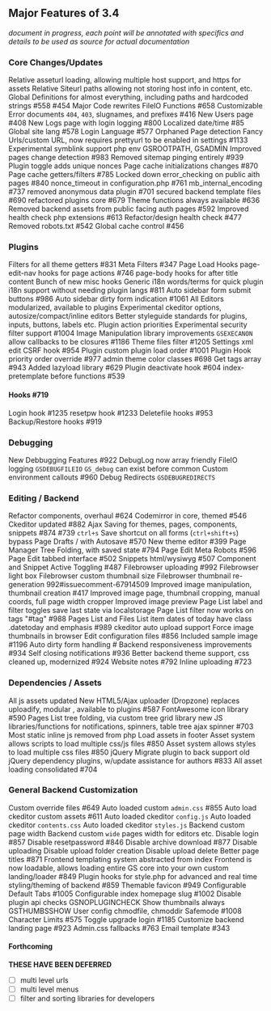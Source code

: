 ## Major Features of 3.4

_document in progress, each point will be annotated with specifics and details to be used as source for  actual documentation_

### Core Changes/Updates

Relative asseturl loading, allowing multiple host support, and https for assets
Relative Siteurl paths allowing not storing host info in content, etc.
Global Definitions for almost everything, including paths and hardcoded strings #558 #454
Major Code rewrites
FileIO Functions #658
Customizable Error documents `404`, `403`, slugnames, and prefixes #416
New Users page #408
New Logs page with login logging #800
Localized date/time #85
Global site lang #578
Login Language #577
Orphaned Page detection
Fancy Urls/custom URL, now requires prettyurl to be enabled in settings #1133
Experimental symblink support php env GSROOTPATH, GSADMIN
Improved pages change detection #983
Removed sitemap pinging entirely #939
Plugin toggle adds unique nonces
Page cache initializations changes #870
Page cache getters/filters #785
Locked down error_checking on public aith pages #840
nonce_timeout in configuration.php #761
mb_internal_encoding #737
removed anonymous data plugin #701
secured backend template files #690
refactored plugins core #679
Theme functions always available #636
Removed backend assets from public facing auth pages #592
Improved health check php extensions #613
Refactor/design health check #477
Removed robots.txt #542
Global cache control #456

### Plugins
Filters for all theme getters #831
Meta Filters #347
Page Load Hooks
page-edit-nav hooks for page actions #746
page-body hooks for after title content
Bunch of new misc hooks
Generic i18n words/terms for quick plugin i18n support without needing plugin langs #811
Auto sidebar form submit buttons #986
Auto sidebar dirty form indication #1061
All Editors modularized, available to plugins
Experimental ckeditor options, autosize/compact/inline editors
Better styleguide standards for plugins, inputs, buttons, labels etc.
Plugin action priorities
Experimental security filter support #1004
Image Manipulation library improvements
`GSEXECANON` allow callbacks to be closures #1186
Theme files filter #1205
Settings xml edit 
CSRF hook #954
Plugin custom plugin load order #1001
Plugin Hook priority order override #977
admin theme color classes #698
Get tags array #943
Added lazyload library #629
Plugin deactivate hook #604
index-pretemplate before functions #539

#### Hooks #719
Login hook #1235
resetpw hook #1233
Deletefile hooks #953
Backup/Restore hooks #919


### Debugging

New Debbugging Features #922
DebugLog now array friendly
FileIO logging `GSDEBUGFILEIO`
`GS_debug` can exist before common
Custom environment callouts #960
Debug Redirects `GSDEBUGREDIRECTS`


### Editing /  Backend
Refactor components, overhaul #624
Codemirror in core, themed #546
Ckeditor updated #882
Ajax Saving for themes, pages, components, snippets #874 #739
`ctrl+s` Save shortcut on all forms (`ctrl+shift+s`) bypass
Page Drafts /  with Autosave #570
New theme editor #399
Page Manager Tree Folding, with saved state #794
Page Edit Meta Robots #596
Page Edit tabbed interface #502
Snippets html/wysiwyg  #507
Component and Snippet Active Toggling #487
Filebrowser uploading #992
Filebrowser light box 
Filebrowser custom thumbnail size 
Filebrowser thumbnail re-generation 992#issuecomment-67914509
Improved image manipulation, thumbnail creation #417
Improved image page, thumbnail cropping, manual coords, full page width cropper
Improved image preview
Page List label and filter toggles save last state via localstorage
Page List filter now works on tags "#tag" #988
Pages List and Files List item dates of today have class .datetoday and emphasis #989
ckeditor auto upload support 
Force image thumbnails in browser
Edit configuration files #856
Included sample image #1196
Auto dirty form handling #
Backend responsiveness improvements #934
Self closing notifications #936
Better backend theme support, css cleaned up, modernized #924
Website notes #792
Inline uploading #723

### Dependencies / Assets

All js assets updated
New HTML5/Ajax uploader (Dropzone) replaces uploadify, modular , available to plugins #587
FontAwesome icon library #590
Pages List tree folding, via custom tree grid library
new JS libraries/functions for notifications, spinners, table tree
ajax spinner #703
Most static inline js removed from php
Load assets in footer
Asset system allows scripts to load multiple css/js files #850
Asset system allows styles to load multiple css files #850
jQuery Migrate plugin to back support old jQuery dependency plugins, w/update assistance for authors #833
All asset loading consolidated #704

### General Backend Customization

Custom override files #649
	Auto loaded custom `admin.css` #855
Auto load ckeditor custom assets #611
	Auto loaded ckeditor `config.js`
	Auto loaded ckeditor `contents.css`
	Auto loaded ckeditor `styles.js`
Backend custom page width
Backend custom `wide` pages width for editors etc.
Disable login #857
Disable resetpassword #846
Disable archive download #877
Disable uploading
Disable upload folder creation
Disable upload delete
Better page titles #871
Frontend templating system abstracted from index
Frontend is now loadable, allows loading entire GS core into your own custom landing/loader #849
Plugin hooks for style.php for advanced and real time styling/theming of backend #859
Themable favicon #949
Configurable Default Tabs #1005
Configurable index homepage slug #1002
Disable plugin api checks GSNOPLUGINCHECK
Show thumbnails always GSTHUMBSSHOW
User config chmodfile, chmoddir
Safemode #1008
Character Limits #575
Toggle upgrade login #1185
Customize backend landing page #923
Admin.css fallbacks #763
Email template #343


#### Forthcoming
**THESE HAVE BEEN DEFERRED**
- [ ] multi level urls
- [ ] multi level menus
- [ ] filter and sorting libraries for developers
